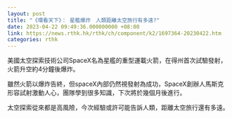 ```yaml
---
layout: post
title: "《環看天下》： 星艦爆炸　人類距離太空旅行有多遠?"
date: 2023-04-22 09:49:36.000000000 +08:00
link: https://news.rthk.hk/rthk/ch/component/k2/1697364-20230422.htm
categories: rthk
---
```


美國太空探索技術公司SpaceX名為星艦的重型運載火箭，在得州首次試驗發射，火箭升空約4分鐘後爆炸。

雖然火箭以爆炸告終，但spaceX內部仍然視發射為成功，SpaceX創辦人馬斯克形容試射激動人心，團隊學到很多知識，下次將於幾個月後進行。

太空探索從來都是高風險，今次經驗或許可能告訴人類，距離太空旅行還有多遠。
